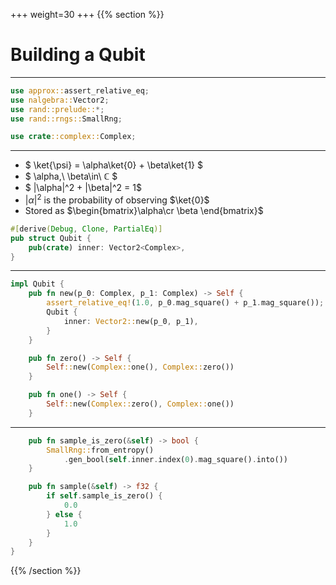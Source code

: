+++
weight=30
+++
{{% section %}}
# Building a Qubit
---
```rust
use approx::assert_relative_eq;
use nalgebra::Vector2;
use rand::prelude::*;
use rand::rngs::SmallRng;

use crate::complex::Complex;
```
---
- $ \ket{\psi} = \alpha\ket{0} + \beta\ket{1} $
- $ \alpha,\ \beta\in\  ℂ $
- $ |\alpha|^2 + |\beta|^2 = 1$
- $|\alpha|^2$ is the probability of observing $\ket{0}$
- Stored as $\begin{bmatrix}\alpha\cr \beta \end{bmatrix}$
```rust
#[derive(Debug, Clone, PartialEq)]
pub struct Qubit {
    pub(crate) inner: Vector2<Complex>,
}
```
---
```rust
impl Qubit {
    pub fn new(p_0: Complex, p_1: Complex) -> Self {
        assert_relative_eq!(1.0, p_0.mag_square() + p_1.mag_square());
        Qubit {
            inner: Vector2::new(p_0, p_1),
        }
    }

    pub fn zero() -> Self {
        Self::new(Complex::one(), Complex::zero())
    }

    pub fn one() -> Self {
        Self::new(Complex::zero(), Complex::one())
    }
```
---
```rust
    pub fn sample_is_zero(&self) -> bool {
        SmallRng::from_entropy()
            .gen_bool(self.inner.index(0).mag_square().into())
    }

    pub fn sample(&self) -> f32 {
        if self.sample_is_zero() {
            0.0
        } else {
            1.0
        }
    }
}
```
{{% /section %}}